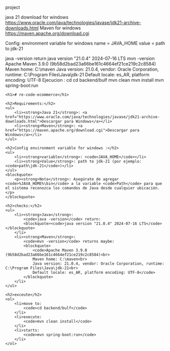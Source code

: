 
project

java 21 download for windows 
https://www.oracle.com/java/technologies/javase/jdk21-archive-downloads.html
Maven for windows 
https://maven.apache.org/download.cgi

Config:
environment variable for windows 
name = JAVA_HOME
value = path to jdk-21



java -version
return 
java version "21.0.4" 2024-07-16 LTS
mvn -version
Apache Maven 3.9.0 (9b58d2bad23a66be161c4664ef21ce219c2c8584)
Maven home: C:\maven
Java version: 21.0.4, vendor: Oracle Corporation, runtime: C:\Program Files\Java\jdk-21
Default locale: es_AR, platform encoding: UTF-8
Ejecucion :
cd cd backend/bulf
mvn clean
mvn install
mvn spring-boot:run


    <h1># re-code-ecommerce</h1>

    <h2>Requirements:</h2>
    <ul>
        <li><strong>Java 21</strong>: <a href="https://www.oracle.com/java/technologies/javase/jdk21-archive-downloads.html">Descargar para Windows</a></li>
        <li><strong>Maven</strong>: <a href="https://maven.apache.org/download.cgi">Descargar para Windows</a></li>
    </ul>

    <h2>Config environment variable for windows :</h2>
    <ul>
        <li><strong>variable</strong>: <code>JAVA_HOME</code></li>
        <li><strong>Value</strong>: path to jdk-21 (por ejemplo: <code>path\jdk-21</code>)</li>
    </ul>
    <blockquote>
        <p><strong>Nota</strong>: Asegúrate de agregar <code>%JAVA_HOME%\bin</code> a la variable <code>Path</code> para que el sistema reconozca los comandos de Java desde cualquier ubicación.</p>
    </blockquote>

    <h2>checks:</h2>
    <ul>
        <li><strong>Java</strong>:  
            <code>java -version</code> return: 
            <blockquote><code>java version "21.0.4" 2024-07-16 LTS</code></blockquote>
        </li>
        <li><strong>Maven</strong>:  
            <code>mvn -version</code> returns maybe: 
            <blockquote>
                <code>Apache Maven 3.9.0 (9b58d2bad23a66be161c4664ef21ce219c2c8584)<br>
                Maven home: C:\maven<br>
                Java version: 21.0.4, vendor: Oracle Corporation, runtime: C:\Program Files\Java\jdk-21<br>
                Default locale: es_AR, platform encoding: UTF-8</code>
            </blockquote>
        </li>
    </ul>

    <h2>exceute</h2>
    <ol>
        <li>move to: 
            <code>cd backend/bulf</code>
        </li>
        <li>execute:
            <code>mvn clean install</code>
        </li>
        <li>starts:
            <code>mvn spring-boot:run</code>
        </li>
    </ol>


